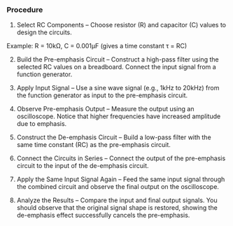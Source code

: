 ### Procedure
1. Select RC Components –
Choose resistor (R) and capacitor (C) values to design the circuits.

Example: R = 10kΩ, C = 0.001µF (gives a time constant τ = RC)


2. Build the Pre-emphasis Circuit –
Construct a high-pass filter using the selected RC values on a breadboard. Connect the input signal from a function generator.


3. Apply Input Signal –
Use a sine wave signal (e.g., 1kHz to 20kHz) from the function generator as input to the pre-emphasis circuit.


4. Observe Pre-emphasis Output –
Measure the output using an oscilloscope. Notice that higher frequencies have increased amplitude due to emphasis.


5. Construct the De-emphasis Circuit –
Build a low-pass filter with the same time constant (RC) as the pre-emphasis circuit.


6. Connect the Circuits in Series –
Connect the output of the pre-emphasis circuit to the input of the de-emphasis circuit.


7. Apply the Same Input Signal Again –
Feed the same input signal through the combined circuit and observe the final output on the oscilloscope.


8. Analyze the Results –
Compare the input and final output signals. You should observe that the original signal shape is restored, showing the de-emphasis effect successfully cancels the pre-emphasis.
